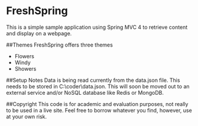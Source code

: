 # FreshSpring
This is a simple sample application using Spring MVC 4 to retrieve content and display on a webpage.

##Themes
FreshSpring offers three themes
* Flowers
* Windy
* Showers

##Setup Notes
Data is being read currently from the data.json file.  This needs to be stored in C:\coder\data.json.
This will soon be moved out to an external service and/or NoSQL database like Redis or MongoDB.

##Copyright
This code is for academic and evaluation purposes, not really to be used in a live site.  Feel free to borrow whatever you find, however, use at your own risk.